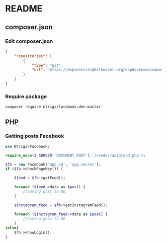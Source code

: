 # README #

## composer.json ##

### Edit composer.json ###

```json
{
	"repositories": [
		{
			"type": "git",
			"url": "https://dspventures@bitbucket.org/dspdevteam/composer-ntriga-facebook.git"
		}
	]
}
```

### Require package ###

```
composer require ntriga/facebook:dev-master
```

## PHP ##

### Getting posts Facebook ###

```php
use Ntriga\Facebook;

require_once($_SERVER['DOCUMENT_ROOT'].'/vendor/autoload.php');

$fb = new Facebook('app_id', 'app_secret');
if ($fb->checkPageKey()) {

	$feed = $fb->getFeed();

	foreach ($feed->data as $post) {
		//Saving post to DB
	}

	$instagram_feed = $fb->getInstagramFeed();

	foreach ($instagram_feed->data as $post) {
		//Saving post to DB
	}
}else{
	$fb->showLogin();
}
```
